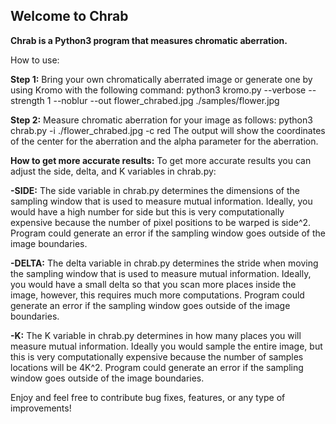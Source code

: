 

## Welcome to Chrab



**Chrab is a Python3 program that measures chromatic aberration.**

How to use:

**Step 1:**
Bring your own chromatically aberrated image or generate one by using Kromo with the following command:
python3 kromo.py --verbose --strength 1 --noblur --out flower_chrabed.jpg ./samples/flower.jpg

**Step 2:**
Measure chromatic aberration for your image as follows:
python3 chrab.py -i ./flower_chrabed.jpg -c red
The output will show the coordinates of the center for the aberration and the alpha parameter
for the aberration.


**How to get more accurate results:**
To get more accurate results you can adjust the side, delta, and K variables in chrab.py:

**-SIDE:** The side variable in chrab.py determines the dimensions of the sampling window that is used to measure mutual information. Ideally,
you would have a high number for side but this is very computationally expensive because the number of pixel positions to be warped is side^2.
Program could generate an error if the sampling window goes outside of the image boundaries.

**-DELTA:** The delta variable in chrab.py determines the stride when moving the sampling window that is used to measure mutual information. Ideally,
you would have a small delta so that you scan more places inside the image, however, this requires much more computations.
Program could generate an error if the sampling window goes outside of the image boundaries.

**-K:** The K variable in chrab.py determines in how many places you will measure mutual information. Ideally you would sample the entire image,
but this is very computationally expensive because the number of samples locations will be 4K^2.
Program could generate an error if the sampling window goes outside of the image boundaries.

Enjoy and feel free to contribute bug fixes, features, or any type of improvements!
